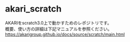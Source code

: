 # akari_scratch

AKARIをscratch3.0上で動かすためのレポジトリです。  
概要、使い方の詳細は下記マニュアルを参照ください。  
https://akarigroup.github.io/docs/source/scratch/main.html  
